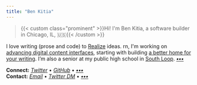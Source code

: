 ```yaml
---
title: "Ben Kitia"
---
```


> {{< custom class="prominent" >}}Hi! I'm Ben Kitia, a software builder in Chicago, IL, 🇺🇸{{< /custom >}}

I love writing (prose and code) to [Realize](/Realize.pdf) ideas. rn, I'm working on [advancing digital content interfaces](https://helianth.co/?ref=kitia.net), starting with building [a better home for your writing](https://pubnent.com/?ref=kitia.net). I’m also a senior at my public high school in [South Loop](https://www.flickr.com/search/?sort=interestingness-desc&safe_search=1&text=southloop&view_all=1). **_[•••](/about)_**

**Connect:** _[Twitter](https://twitter.com/benkitia)_ • _[GitHub](https://github.com/benkitia)_ • **_[•••](/connect)_**  
**Contact:** _[Email](https://www.kitia.net/email)_ • _[Twitter DM](https://twitter.com/messages/compose?recipient_id=1188270454303277056)_ • **_[•••](/contact)_**
